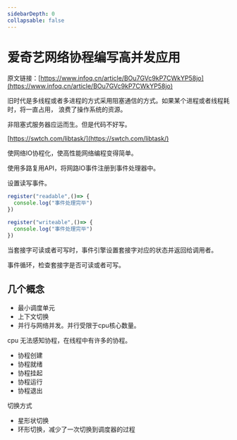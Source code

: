 ```yaml
---
sidebarDepth: 0
collapsable: false
---
```


# 爱奇艺网络协程编写高并发应用

原文链接：[https://www.infoq.cn/article/BOu7GVc9kP7CWkYP58jo](https://www.infoq.cn/article/BOu7GVc9kP7CWkYP58jo)

旧时代是多线程或者多进程的方式采用阻塞通信的方式。如果某个进程或者线程耗时，将一直占用，
浪费了操作系统的资源。

非阻塞式服务器应运而生。但是代码不好写。

[https://swtch.com/libtask/](https://swtch.com/libtask/)

使网络IO协程化，使高性能网络编程变得简单。

使用多路复用API，将网路IO事件注册到事件处理器中。

设置读写事件。

```js
register("readable",()=> {
  console.log("事件处理完毕")
})
```

```js
register("writeable",()=> {
  console.log("事件处理完毕")
})
```

当套接字可读或者可写时，事件引擎设置套接字对应的状态并返回给调用者。

事件循环，检查套接字是否可读或者可写。

## 几个概念

- 最小调度单元
- 上下文切换
- 并行与网络并发。并行受限于cpu核心数量。

cpu 无法感知协程，在线程中有许多的协程。

- 协程创建
- 协程就绪
- 协程挂起
- 协程运行
- 协程退出

切换方式

- 星形状切换
- 环形切换，减少了一次切换到调度器的过程